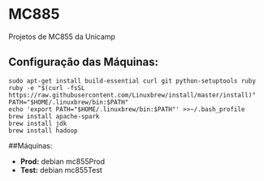 # MC885

Projetos de MC855 da Unicamp

## Configuração das Máquinas:
```
sudo apt-get install build-essential curl git python-setuptools ruby
ruby -e "$(curl -fsSL https://raw.githubusercontent.com/Linuxbrew/install/master/install)"
PATH="$HOME/.linuxbrew/bin:$PATH"
echo 'export PATH="$HOME/.linuxbrew/bin:$PATH"' >>~/.bash_profile
brew install apache-spark
brew install jdk
brew install hadoop
```

##Máquinas:
* **Prod:** debian mc855Prod
* **Test:** debian mc855Test
